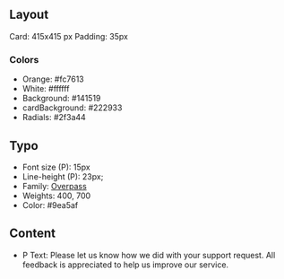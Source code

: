 ## Layout

Card: 415x415 px
Padding: 35px

### Colors

- Orange: #fc7613
- White: #ffffff
- Background: #141519
- cardBackground: #222933
- Radials: #2f3a44

## Typo

- Font size (P): 15px
- Line-height (P): 23px;
- Family: [Overpass](https://fonts.google.com/specimen/Overpass)
- Weights: 400, 700
- Color: #9ea5af


## Content

- P Text: Please let us know how we did with your support request. All feedback is appreciated to help us improve our service.

